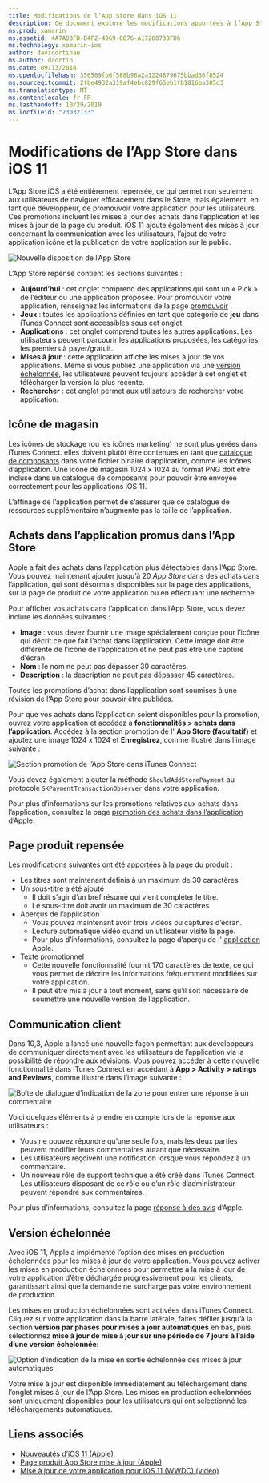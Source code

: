 ```yaml
---
title: Modifications de l’App Store dans iOS 11
description: Ce document explore les modifications apportées à l’App Store dans iOS 11. Il traite de l’icône de magasin d’une application, des achats dans l’application promus, de la page produit repensée, de la communication client et des versions échelonnées.
ms.prod: xamarin
ms.assetid: 4A7A03FD-B4F2-4969-8676-A17260730FD6
ms.technology: xamarin-ios
author: davidortinau
ms.author: daortin
ms.date: 09/13/2016
ms.openlocfilehash: 356509fb6f588b96a2a1224879675bbad36f8524
ms.sourcegitcommit: 2fbe4932a319af4ebc829f65eb1fb1816ba305d3
ms.translationtype: MT
ms.contentlocale: fr-FR
ms.lasthandoff: 10/29/2019
ms.locfileid: "73032133"
---
```

# <a name="app-store-changes-in-ios-11"></a>Modifications de l’App Store dans iOS 11

L’App Store iOS a été entièrement repensée, ce qui permet non seulement aux utilisateurs de naviguer efficacement dans le Store, mais également, en tant que développeur, de promouvoir votre application pour les utilisateurs. Ces promotions incluent les mises à jour des achats dans l’application et les mises à jour de la page du produit. iOS 11 ajoute également des mises à jour concernant la communication avec les utilisateurs, l’ajout de votre application icône et la publication de votre application sur le public.

![Nouvelle disposition de l’App Store](app-store-changes-images/image3.jpg)

L’App Store repensé contient les sections suivantes :

- **Aujourd’hui** : cet onglet comprend des applications qui sont un « Pick » de l’éditeur ou une application proposée. Pour promouvoir votre application, renseignez les informations de la page [promouvoir](https://developer.apple.com//contact/app-store/promote/) .
- **Jeux** : toutes les applications définies en tant que catégorie de **jeu** dans iTunes Connect sont accessibles sous cet onglet.
- **Applications** : cet onglet comprend toutes les autres applications. Les utilisateurs peuvent parcourir les applications proposées, les catégories, les premiers à payer/gratuit.
- **Mises à jour** : cette application affiche les mises à jour de vos applications. Même si vous publiez une application via une [version échelonnée](#Phased_Release), les utilisateurs peuvent toujours accéder à cet onglet et télécharger la version la plus récente.
- **Rechercher** : cet onglet permet aux utilisateurs de rechercher votre application.

## <a name="store-icon"></a>Icône de magasin

Les icônes de stockage (ou les icônes marketing) ne sont plus gérées dans iTunes Connect. elles doivent plutôt être contenues en tant que [catalogue de composants](~/ios/app-fundamentals/images-icons/app-icons.md) dans votre fichier binaire d’application, comme les icônes d’application. Une icône de magasin 1024 x 1024 au format PNG doit être incluse dans un catalogue de composants pour pouvoir être envoyée correctement pour les applications iOS 11.

L’affinage de l’application permet de s’assurer que ce catalogue de ressources supplémentaire n’augmente pas la taille de l’application.

## <a name="in-app-purchases-promoted-in-the-app-store"></a>Achats dans l’application promus dans l’App Store

Apple a fait des achats dans l’application plus détectables dans l’App Store. Vous pouvez maintenant ajouter jusqu’à 20 _App Store_ dans des achats dans l’application, qui sont désormais disponibles sur la page des applications, sur la page de produit de votre application ou en effectuant une recherche.

Pour afficher vos achats dans l’application dans l’App Store, vous devez inclure les données suivantes :

- **Image** : vous devez fournir une image spécialement conçue pour l’icône qui décrit ce que fait l’achat dans l’application. Cette image doit être différente de l’icône de l’application et ne peut pas être une capture d’écran.
- **Nom** : le nom ne peut pas dépasser 30 caractères.
- **Description** : la description ne peut pas dépasser 45 caractères.

Toutes les promotions d’achat dans l’application sont soumises à une révision de l’App Store pour pouvoir être publiées.

Pour que vos achats dans l’application soient disponibles pour la promotion, ouvrez votre application et accédez à **fonctionnalités > achats dans l’application**. Accédez à la section promotion de l' **App Store (facultatif)** et ajoutez une image 1024 x 1024 et **Enregistrez**, comme illustré dans l’image suivante :

![Section promotion de l’App Store dans iTunes Connect](app-store-changes-images/image4.png)

Vous devez également ajouter la méthode `ShouldAddStorePayment` au protocole `SKPaymentTransactionObserver` dans votre application.

Pour plus d’informations sur les promotions relatives aux achats dans l’application, consultez la page [promotion des achats dans l’application](https://developer.apple.com/app-store/promoting-in-app-purchases/) d’Apple.

## <a name="redesigned-product-page"></a>Page produit repensée

Les modifications suivantes ont été apportées à la page du produit :

- Les titres sont maintenant définis à un maximum de 30 caractères
- Un sous-titre a été ajouté
  - Il doit s’agir d’un bref résumé qui vient compléter le titre.
  - Le sous-titre doit avoir un maximum de 30 caractères
- Aperçus de l’application
  - Vous pouvez maintenant avoir trois vidéos ou captures d’écran.
  - Lecture automatique vidéo quand un utilisateur visite la page.
  - Pour plus d’informations, consultez la page d’aperçu de l' [application](https://developer.apple.com/app-store/app-previews/) Apple.
- Texte promotionnel
  - Cette nouvelle fonctionnalité fournit 170 caractères de texte, ce qui vous permet de décrire les informations fréquemment modifiées sur votre application.
  - Il peut être mis à jour à tout moment, sans qu’il soit nécessaire de soumettre une nouvelle version de l’application.

## <a name="customer-communication"></a>Communication client

Dans 10,3, Apple a lancé une nouvelle façon permettant aux développeurs de communiquer directement avec les utilisateurs de l’application via la possibilité de répondre aux révisions. Vous pouvez accéder à cette nouvelle fonctionnalité dans iTunes Connect en accédant à **App > Activity > ratings and Reviews**, comme illustré dans l’image suivante :

![Boîte de dialogue d’indication de la zone pour entrer une réponse à un commentaire](app-store-changes-images/image5.png)

Voici quelques éléments à prendre en compte lors de la réponse aux utilisateurs :

- Vous ne pouvez répondre qu’une seule fois, mais les deux parties peuvent modifier leurs commentaires autant que nécessaire.
- Les utilisateurs reçoivent une notification lorsque vous répondez à un commentaire.
- Un nouveau rôle de support technique a été créé dans iTunes Connect. Les utilisateurs disposant de ce rôle ou d’un rôle d’administrateur peuvent répondre aux commentaires.

Pour plus d’informations, consultez la page [réponse à des avis](https://developer.apple.com/app-store/responding-to-reviews/) d’Apple.

<a name="Phased_Release"/>

## <a name="phased-release"></a>Version échelonnée

Avec iOS 11, Apple a implémenté l’option des mises en production échelonnées pour les mises à jour de votre application. Vous pouvez activer les mises en production échelonnées pour permettre à la mise à jour de votre application d’être déchargée progressivement pour les clients, garantissant ainsi que la demande ne surcharge pas votre environnement de production.

Les mises en production échelonnées sont activées dans iTunes Connect. Cliquez sur votre application dans la barre latérale, faites défiler jusqu’à la section **version par phases pour mises à jour automatiques** en bas, puis sélectionnez **mise à jour de mise à jour sur une période de 7 jours à l’aide d’une version échelonnée**:

![Option d’indication de la mise en sortie échelonnée des mises à jour automatiques](app-store-changes-images/image6.png)

Votre mise à jour est disponible immédiatement au téléchargement dans l’onglet mises à jour de l’App Store. Les mises en production échelonnées sont uniquement disponibles pour les utilisateurs qui ont sélectionné les téléchargements automatiques.

## <a name="related-links"></a>Liens associés

- [Nouveautés d’iOS 11 (Apple)](https://developer.apple.com/ios/)
- [Page produit App Store mise à jour (Apple)](https://developer.apple.com/app-store/product-page/)
- [Mise à jour de votre application pour iOS 11 (WWDC) (vidéo)](https://developer.apple.com/videos/play/wwdc2017/204/)
